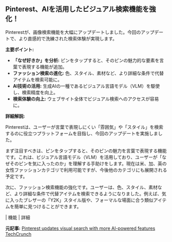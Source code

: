 ## Pinterest、AIを活用したビジュアル検索機能を強化！

Pinterestが、画像検索機能を大幅にアップデートしました。今回のアップデートで、より直感的で洗練された検索体験が実現します。

**主要ポイント:**

* **「なぜ好きか」を分析:** ピンをタップすると、そのピンの魅力的な要素を言葉で表現する機能が追加。
* **ファッション検索の進化:** 色、スタイル、素材など、より詳細な条件で代替アイテムを検索可能に。
* **AI技術の活用:** 生成AIの一種であるビジュアル言語モデル（VLM）を駆使し、検索精度を向上。
* **検索体験の向上:** ウェブサイト全体でビジュアル検索へのアクセスが容易に。

**詳細解説:**

Pinterestは、ユーザーが言葉で表現しにくい「雰囲気」や「スタイル」を検索するのに役立つプラットフォームを目指し、今回のアップデートを実施しました。

まず注目すべきは、ピンをタップすると、そのピンの魅力を言葉で表現する機能です。これは、ビジュアル言語モデル（VLM）を活用しており、ユーザーが「なぜそのピンを気に入ったのか」を理解する手助けをします。現在は米、加、英の女性ファッションカテゴリで利用可能ですが、今後他のカテゴリにも展開される予定です。

次に、ファッション検索機能の強化です。ユーザーは、色、スタイル、素材など、より詳細な条件で代替アイテムを検索できるようになりました。例えば、気に入ったブレザーの「Y2K」スタイル版や、フォーマルな場面に合う類似アイテムを簡単に見つけることができます。

| 機能 | 詳細 

**元記事:** [Pinterest updates visual search with more AI-powered features TechCrunch](https://techcrunch.com/2025/05/05/pinterest-updates-visual-search-with-more-ai-powered-features/)